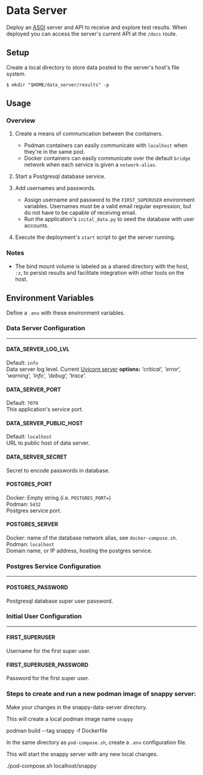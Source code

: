 # Data Server

Deploy an [ASGI](https://asgi.readthedocs.io/en/latest/introduction.html) server and API to receive and explore test results. When deployed you can access the server's current API at the `/docs` route.

## Setup

Create a local directory to store data posted to the server's host's file system.

```shell
$ mkdir "$HOME/data_server/results" -p
```

## Usage

### Overview

1. Create a means of communication between the containers.
    * Podman containers can easily communicate with `localhost` when they're in the same pod.
    * Docker containers can easily communicate over the default `bridge` network when each service is given a `network-alias`.

2. Start a Postgresql database service.

3. Add usernames and passwords. 
    * Assign username and password to the `FIRST_SUPERUSER` environment variables. Usernames must be a valid email regular expression, but do not have to be capable of receiving email.
    * Run the application's `inital_data.py` to seed the database with user accounts. 

4. Execute the deployment's `start` script to get the server running.

### Notes

* The bind mount volume is labeled as a shared directory with the host, `:z`, to persist results and facilitate integration with other tools on the host.


## Environment Variables

Define a `.env` with these environment variables.

### Data Server Configuration

---

#### DATA_SERVER_LOG_LVL
Default: `info`  
Data server log level. Current [Uvicorn server](https://www.uvicorn.org) **options:** *'critical', 'error', 'warning', 'info', 'debug', 'trace'.*

#### DATA_SERVER_PORT
Default: `7070`  
This application's service port.

#### DATA_SERVER_PUBLIC_HOST
Default: `localhost`  
URL to public host of data server.

#### DATA_SERVER_SECRET
Secret to encode passwords in database.

#### POSTGRES_PORT
Docker: Empty string  (i.e. `POSTGRES_PORT=`)  
Podman: `5432`  
Postgres service port. 

#### POSTGRES_SERVER
Docker: name of the database network alias, see `docker-compose.sh`.  
Podman: `localhost`  
Domain name, or IP address, hosting the postgres service.

### Postgres Service Configuration

---

#### POSTGRES_PASSWORD
Postgresql database super user password.

### Initial User Configuration

---

#### FIRST_SUPERUSER
Username for the first super user.

#### FIRST_SUPERUSER_PASSWORD
Password for the first super user.


### Steps to create and run a new podman image of snappy server: 

Make your changes in the snappy-data-server directory.


This will create a local podman image name `snappy`

  podman build --tag snappy -f Dockerfile
  
In the same directory as `pod-compose.sh`, create a `.env` configuration file.

This will start the snappy server with any new local changes.
  
  ./pod-compose.sh localhost/snappy




